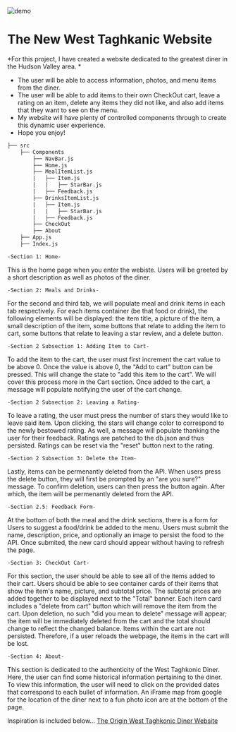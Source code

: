 
![demo](https://media.giphy.com/media/v1.Y2lkPTc5MGI3NjExZjI0NDlhZTM0MGM4OGEzMzIwNjFkMWE3YmY3YjM5ODljOGFiNWM4OCZjdD1n/Ucq1Z1T0wUrPAmPBZY/giphy.gif)
#  The New West Taghkanic Website
*For this project, I have created a website dedicated to the greatest diner in the Hudson Valley area. *
- The user will be able to access information, photos, and menu items from the diner. 
- The user will be able to add items to their own CheckOut cart, leave a rating on an item, delete any items they did not like, and also add items that they want to see on the menu. 
- My website will have plenty of controlled components through to create this dynamic user experience. 
- Hope you enjoy!

```txt
├── src
    ├── Components 
        ├── NavBar.js
        ├── Home.js
        ├── MealItemList.js
        |   ├── Item.js
        |   |   ├── StarBar.js
        |   ├── Feedback.js
        ├── DrinksItemList.js
        |   ├── Item.js
        |   |   ├── StarBar.js
        |   ├── Feedback.js
        ├── CheckOut
        ├── About
    ├── App.js
    ├── Index.js
```

    -Section 1: Home-

This is the home page when you enter the webiste. Users will be greeted by a short description as well as photos of the diner.

    -Section 2: Meals and Drinks-

For the second and third tab, we will populate meal and drink items in each tab respectively. For each items container (be that food or drink), the following elements will be displayed: the item title, a picture of the item, a small description of the item, some buttons that relate to adding the item to cart, some buttons that relate to leaving a star review, and a delete button.

    -Section 2 Subsection 1: Adding Item to Cart-

To add the item to the cart, the user must first increment the cart value to be above 0. Once the value is above 0, the "Add to cart" button can be pressed. This will change the state to "add this item to the cart". We will cover this process more in the Cart section. Once added to the cart, a message will populate notifying the user of the cart change.

    -Section 2 Subsection 2: Leaving a Rating-

To leave a rating, the user must press the number of stars they would like to leave said item. Upon clicking, the stars will change color to correspond to the newly bestowed rating. As well, a message will populate thanking the user for their feedback. Ratings are patched to the db.json and thus persisted. Ratings can be reset via the "reset" button next to the rating. 

    -Section 2 Subsection 3: Delete the Item-

Lastly, items can be permenantly deleted from the API. When users press the delete button, they will first be prompted by an "are you sure?" message. To confirm deletion, users can then press the button again. After which, the item will be permenantly deleted from the API.

    -Section 2.5: Feedback Form-

At the bottom of both the meal and the drink sections, there is a form for Users to suggest a food/drink be added to the menu. Users must submit the name, description, price, and optionally an image to persist the food to the API. Once submited, the new card should appear without having to refresh the page.

    -Section 3: CheckOut Cart-

For this section, the user should be able to see all of the items added to their cart. Users should be able to see container cards of their items that show the item's name, picture, and subtotal price. The subtotal prices are added together to be displayed next to the "Total" banner. Each item card includes a "delete from cart" button which will remove the item from the cart. Upon deletion, no such "did you mean to delete" message will appear; the item will be immediately deleted from the cart and the total should change to reflect the changed balance. Items within the cart are not persisted. Therefore, if a user reloads the webpage, the items in the cart will be lost.

    -Section 4: About-

This section is dedicated to the authenticity of the West Taghkonic Diner. Here, the user can find some historical information pertaining to the diner. To view this information, the user will need to click on the provided dates that correspond to each bullet of information. An iFrame map from google for the location of the diner next to a fun photo icon are at the bottom of the page.

Inspiration is included below...
[The Origin West Taghkonic Diner Website](https://www.wtdinerny.com/)